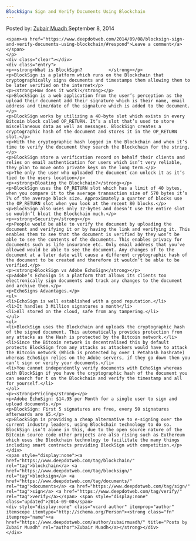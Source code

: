 ```yaml
---
BlockSign: Sign and Verify Documents Using Blockchain
---
```

<article class="post-listing post-6932 post type-post status-publish format-standard has-post-thumbnail hentry category-deepdot-news tag-blockchain tag-blocksign tag-documents tag-sign tag-verify">
    <div class="post-inner">
    <p class="post-meta">
    <span>Posted by: <a href="https://www.deepdotweb.com/author/zubairmuadh/" title="">Zubair Muadh </a></span>
    <span>September 8, 2014</span>
    
    <span><a href="https://www.deepdotweb.com/2014/09/08/blocksign-sign-and-verify-documents-using-blockchain/#respond">Leave a comment</a></span>
    </p>
    <div class="clear"></div>
    <div class="entry">
    <p><strong>What is BlockSign?          </strong></p>
    <p>BlockSign is a platform which runs on the Blockchain that cryptographically signs documents and timestamps them allowing them to be later verified on the internet</p>
    <p><strong>How does it work?</strong></p>
    <p>BlockSign is a web application from the user’s perception as the upload their document add their signature which is their name, email address and time/date of the signature which is added to the document.</p>
    <p>BlockSign works by utilizing a 40-byte slot which exists in every Bitcoin block called OP_RETURN. It’s a slot that’s used to store miscellaneous data as well as messages. BlockSign creates a cryptographic hash of the document and stores it in the OP_RETURN slot.</p>
    <p>With the cryptographic hash logged in the Blockchain and when it’s time to verify the document they search the Blockchain for the string.</p>
    <p>BlockSign store a verification record on behalf their clients and relies on email authentication for users which isn’t very reliable, they plan to move onto private keys on the long term.</p>
    <p>The only the user who uploaded the document can unlock it as it’s tied to the users location</p>
    <p><strong>Bloating the Blockchain?</strong></p>
    <p>BlockSign uses the OP_RETURN slot which has a limit of 40 bytes, when you compare it to the average transaction size of 570 bytes it’s 7% of the average block size. Approximately a quarter of blocks use the OP_RETURN slot when you look at the recent 80 blocks.</p>
    <p>BlockSign also uses only 32-bytes and doesn’t use the entire slot so wouldn’t bloat the Blockchain much.</p>
    <p><strong>Security</strong></p>
    <p>People would be able to verify the document by uploading the document and verifying it or by having the link and verifying it. This enables them to see that the document is verified by they won’t be able to see the contents of the documents. This enables privacy for documents such as life insurance etc. Only email address that you’ve allowed would be able to see the document. Any changes of to the document at a later date will cause a different cryptographic hash of the document to be created and therefore it wouldn’t be able to be verified.</p>
    <p><strong>BlockSign vs Adobe EchoSign</strong></p>
    <p>Adobe’s EchoSign is a platform that allows its clients too electronically sign documents and track any changes to the document and archive them.</p>
    <p>EchoSigns Advantages.</p>
    <ul>
    <li>EchoSign is well established with a good reputation.</li>
    <li>It handles 3 Million signatures a month</li>
    <li>All stored on the cloud, safe from any tampering.</li>
    </ul>
    <ol>
    <li>BlockSign uses the Blockchain and uploads the cryptographic hash of the signed document. This automatically provides protection from any attacks as the Hash is protected by the Bitcoin network.</li>
    <li>Since the Bitcoin network is decentralised this by default protects BlockSign from any attacks as attackers would have to attack the Bitcoin network (Which is protected by over 1 Petahash hashrate) whereas EchoSign relies on the Adobe servers, if they go down then you can’t sign or verify your documents.</li>
    <li>You cannot independently verify documents with EchoSign whereas with BlockSign if you have the cryptographic hash of the document you can search for t on the Blockchain and verify the timestamp and all for yourself.</li>
    </ol>
    <p><strong>Pricing</strong></p>
    <p>Adobe EchoSign: $14.95 per Month for a single user to sign and upload documents.</p>
    <p>BlockSign: First 5 signatures are free, every 50 signatures afterwards are $5.</p>
    <p>BlockSign is providing a cheap alternative to e-signing over the current industry leaders, using Blockchain technology to do so. BlockSign isn’t alone in this, due to the open source nature of the Bitcoin source code other projects are also rising such as Euthereum which uses the Blockchain technology to facilitate the many things including smart contracts providing BlockSign with competition.</p>
    </div>
    <span style="display:none"><a href="https://www.deepdotweb.com/tag/blockchain/" rel="tag">blockchain</a> <a href="https://www.deepdotweb.com/tag/blocksign/" rel="tag">blocksign</a> <a href="https://www.deepdotweb.com/tag/documents/" rel="tag">documents</a> <a href="https://www.deepdotweb.com/tag/sign/" rel="tag">sign</a> <a href="https://www.deepdotweb.com/tag/verify/" rel="tag">verify</a></span> <span style="display:none" class="updated">2014-09-08</span>
    <div style="display:none" class="vcard author" itemprop="author" itemscope itemtype="http://schema.org/Person"><strong class="fn" itemprop="name"><a href="https://www.deepdotweb.com/author/zubairmuadh/" title="Posts by Zubair Muadh" rel="author">Zubair Muadh</a></strong></div>
    </div>
</article>

